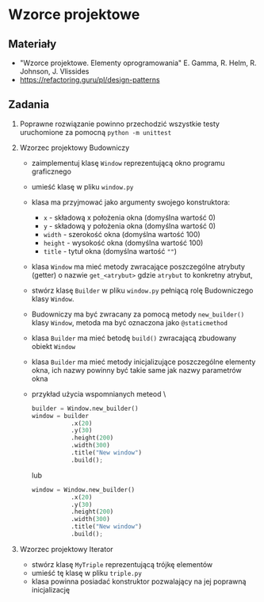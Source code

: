 # Wzorce projektowe

## Materiały
* "Wzorce projektowe. Elementy oprogramowania" E. Gamma, R. Helm, R. Johnson, J. Vlissides
* https://refactoring.guru/pl/design-patterns

## Zadania
1. Poprawne rozwiązanie powinno przechodzić wszystkie testy uruchomione za pomocną `python -m unittest`
2. Wzorzec projektowy Budowniczy
    * zaimplementuj klasę `Window` reprezentującą okno programu graficznego
    * umieść klasę w pliku `window.py`
    * klasa ma przyjmować jako argumenty swojego konstruktora:
        * `x` - składową x położenia okna (domyślna wartość 0)
        * `y` - składową y położenia okna (domyślna wartość 0)
        * `width` - szerokość okna (domyślna wartość 100)
        * `height` - wysokość okna (domyślna wartość 100)
        * `title` - tytuł okna (domyślna wartość `""`)
    * klasa `Window` ma mieć metody zwracające poszczególne atrybuty (getter) o nazwie `get_<atrybut>` gdzie `atrybut` to konkretny atrybut,
    * stwórz klasę `Builder` w pliku `window.py`  pełniącą rolę Budowniczego klasy `Window`.
    * Budowniczy ma być zwracany za pomocą metody `new_builder()` klasy `Window`, metoda ma być oznaczona jako `@staticmethod`
    * klasa `Builder` ma mieć betodę `build()` zwracającą zbudowany obiekt `Window`
    * klasa `Builder` ma mieć metody inicjalizujące poszczególne elementy okna, ich nazwy powinny być takie same jak nazwy parametrów okna
    * przykład użycia wspomnianych meteod \

      ```python
      builder = Window.new_builder()
      window = builder
                 .x(20)
                 .y(30)
                 .height(200)
                 .width(300)
                 .title("New window")
                 .build();
      ```

      lub

      ```python
      window = Window.new_builder()
                 .x(20)
                 .y(30)
                 .height(200)
                 .width(300)
                 .title("New window")
                 .build();
      ```
      
3. Wzorzec projektowy Iterator
   * stwórz klasę `MyTriple` reprezentującą trójkę elementów
   * umieść tę klasę w pliku `triple.py`
   * klasa powinna posiadać konstruktor pozwalający na jej poprawną inicjalizację